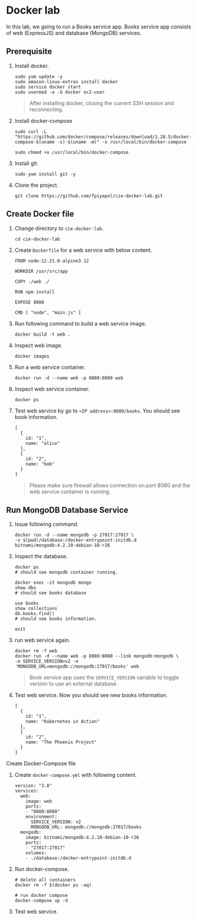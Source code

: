 # Docker lab

In this lab, we going to run a Books service app. Books service app consists of web (ExpressJS) and database (MongoDB) services.

## Prerequisite

1. Install docker.

   ```
   sudo yum update -y
   sudo amazon-linux-extras install docker
   sudo service docker start
   sudo usermod -a -G docker ec2-user
   ```

   > After installing docker, closing the current SSH session and reconnecting.

1. Install docker-compose

   ```
   sudo curl -L "https://github.com/docker/compose/releases/download/1.28.5/docker-compose-$(uname -s)-$(uname -m)" -o /usr/local/bin/docker-compose

   sudo chmod +x /usr/local/bin/docker-compose
   ```

1. Install git.

   ```
   sudo yum install git -y
   ```

1. Clone the project.
   ```
   git clone https://github.com/fpiyapol/cie-docker-lab.git
   ```

## Create Docker file

1. Change directory to `cie-docker-lab`.

   ```
   cd cie-docker-lab 
   ```

1. Create `Dockerfile` for a web service with below content.

   ```
   FROM node:12.21.0-alpine3.12

   WORKDIR /usr/src/app

   COPY ./web ./

   RUN npm install

   EXPOSE 8080

   CMD [ "node", "main.js" ]
   ```

1. Run following command to build a web service image.

   ```
   docker build -t web .
   ```

1. Inspect web image.

   ```
   docker images
   ```

1. Run a web service container.

   ```
   docker run -d --name web -p 8080:8080 web
   ```

1. Inspect web service container.

   ```
   docker ps
   ```

1. Test web service by go to `<IP address>:8080/books`. You should see book information.

   ```
   [
     {
       id: "1",
       name: "alice"
     },
     {
       id: "2",
       name: "bob"
     }
   ]
   ```

   > Please make sure firewall allows connection on port 8080 and the web service container is running.

## Run MongoDB Database Service

1. Issue following command.

   ```
   docker run -d --name mongodb -p 27017:27017 \
   -v $(pwd)/database:/docker-entrypoint-initdb.d bitnami/mongodb:4.2.10-debian-10-r26
   ```

1. Inspect the database.

   ```
   docker ps
   # should see mongodb container running.

   docker exec -it mongodb mongo
   show dbs
   # should see books database

   use books
   show collections
   db.books.find()
   # should see books information.

   exit
   ```

1. run web service again.

   ```
   docker rm -f web
   docker run -d --name web -p 8080:8080 --link mongodb:mongodb \
   -e SERVICE_VERSION=v2 -e 'MONGODB_URL=mongodb://mongodb:27017/books' web
   ```

   > Book service app uses the `SERVICE_VERSION` variable to toggle version to use an external database.

1. Test web service. Now you should see new books information.

   ```
   [
     {
       id: "1",
       name: "Kubernetes in Action"
     },
     {
       id: "2",
       name: "The Phoenix Project"
     }
   ]
   ```

Create Docker-Compose file

1. Create `docker-compose.yml` with following content.

   ```
   version: "3.8"
   services:
     web:
       image: web
       ports:
       - "8080:8080"
       environment:
         SERVICE_VERSION: v2
         MONGODB_URL: mongodb://mongodb:27017/books
     mongodb:
       image: bitnami/mongodb:4.2.10-debian-10-r26
       ports:
       - "27017:27017"
       volumes:
       - ./database:/docker-entrypoint-initdb.d
   ```

1. Run docker-compose.

   ```
   # delete all containers
   docker rm -f $(docker ps -aq)

   # run docker compose
   docker-compose up -d
   ```

1. Test web service.
